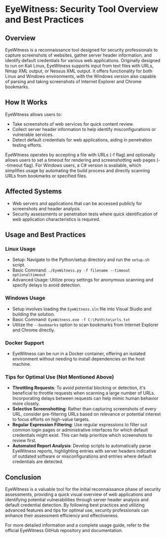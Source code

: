 # EyeWitness: Security Tool Overview and Best Practices

## Overview
EyeWitness is a reconnaissance tool designed for security professionals to capture screenshots of websites, gather server header information, and identify default credentials for various web applications. Originally designed to run on Kali Linux, EyeWitness supports input from text files with URLs, Nmap XML output, or Nessus XML output. It offers functionality for both Linux and Windows environments, with the Windows version also capable of parsing and taking screenshots of Internet Explorer and Chrome bookmarks.

## How It Works
EyeWitness allows users to:
- Take screenshots of web services for quick content review.
- Collect server header information to help identify misconfigurations or vulnerable services.
- Detect default credentials for web applications, aiding in penetration testing efforts.

EyeWitness operates by accepting a file with URLs (-f flag) and optionally allows users to set a timeout for rendering and screenshotting web pages (--timeout flag). For Windows users, a C# version is available, which simplifies usage by automating the build process and directly scanning URLs from bookmarks or specified files.

## Affected Systems
- Web servers and applications that can be accessed publicly for screenshots and header analysis.
- Security assessments or penetration tests where quick identification of web application characteristics is required.

## Usage and Best Practices

### Linux Usage
- Setup: Navigate to the Python/setup directory and run the `setup.sh` script.
- Basic Command: `./EyeWitness.py -f filename --timeout optionaltimeout`
- Advanced Usage: Utilize proxy settings for anonymous scanning and specify delays to avoid detection.

### Windows Usage
- Setup involves loading the `EyeWitness.sln` file into Visual Studio and building the solution.
- Basic Command: `EyeWitness.exe -f C:\Path\to\urls.txt`
- Utilize the `--bookmarks` option to scan bookmarks from Internet Explorer and Chrome directly.

### Docker Support
- EyeWitness can be run in a Docker container, offering an isolated environment without needing to install dependencies on the host machine.

### Tips for Optimal Use (Not Mentioned Above)
- **Throttling Requests**: To avoid potential blocking or detection, it's beneficial to throttle requests when scanning a large number of URLs. Incorporating delays between requests can help mimic human behavior more closely.
- **Selective Screenshotting**: Rather than capturing screenshots of every URL, consider pre-filtering URLs based on relevance or potential interest to focus efforts on high-value targets.
- **Regular Expression Filtering**: Use regular expressions to filter out common login pages or administrative interfaces for which default credentials might exist. This can help prioritize which screenshots to review first.
- **Automated Report Analysis**: Develop scripts to automatically parse EyeWitness reports, highlighting entries with server headers indicative of outdated software or misconfigurations and entries where default credentials are detected.

## Conclusion
EyeWitness is a valuable tool for the initial reconnaissance phase of security assessments, providing a quick visual overview of web applications and identifying potential vulnerabilities through server header analysis and default credential detection. By following best practices and utilizing advanced features and tips for optimal use, security professionals can enhance their assessment efficiency and effectiveness.

For more detailed information and a complete usage guide, refer to the official EyeWitness GitHub repository and documentation.